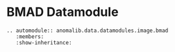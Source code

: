 # BMAD Datamodule

```{eval-rst}
.. automodule:: anomalib.data.datamodules.image.bmad
   :members:
   :show-inheritance:
```
